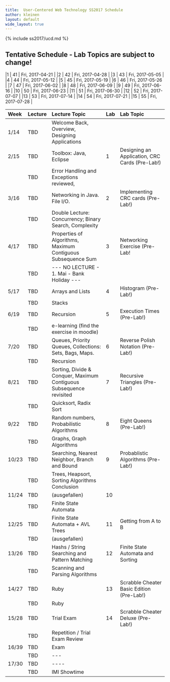 ```yaml
---
title:  User-Centered Web Technology SS2017 Schedule
author: kleinen
layout: default
wide_layout: true
---
```

{% include ss2017/ucd.md %}

## Tentative Schedule - Lab Topics are subject to change!


|1 | 41 | Fri, 2017-04-21 |
|2 | 42 | Fri, 2017-04-28 |
|3 | 43 | Fri, 2017-05-05 |
|4 | 44 | Fri, 2017-05-12 |
|5 | 45 | Fri, 2017-05-19 |
|6 | 46 | Fri, 2017-05-26 |
|7 | 47 | Fri, 2017-06-02 |
|8 | 48 | Fri, 2017-06-09 |
|9 | 49 | Fri, 2017-06-16 |
|10 | 50 | Fri, 2017-06-23 |
|11 | 51 | Fri, 2017-06-30 |
|12 | 52 | Fri, 2017-07-07 |
|13 | 53 | Fri, 2017-07-14 |
|14 | 54 | Fri, 2017-07-21 |
|15 | 55 | Fri, 2017-07-28 |

| Week  | Lecture | Lecture Topic                                                       | Lab | Lab Topic                                       |
|:------|:--------|:--------------------------------------------------------------------|:----|:------------------------------------------------|
| 1/14  | TBD     | Welcome Back, Overview, Designing Applications                      |     |                                                 |
| 2/15  | TBD     | Toolbox: Java, Eclipse                                              | 1   | Designing an Application, CRC Cards  (Pre-Lab!) |
|       | TBD     | Error Handling and Exceptions reviewed,                             |     |                                                 |
| 3/16  | TBD     | Networking in Java. File I/O.                                       | 2   | Implementing CRC cards (Pre-Lab!)               |
|       | TBD     | Double Lecture: Concurrency; Binary Search, Complexity              |     |                                                 |
| 4/17  | TBD     | Properties of Algorithms, Maximum Contiguous Subsequence Sum        | 3   | Networking Exercise (Pre-Lab!                   |
|       | TBD     | --- NO LECTURE - 1. Mai - Bank Holiday ---                          |     |                                                 |
| 5/17  | TBD     | Arrays and Lists                                                    | 4   | Histogram (Pre-Lab!)                            |
|       | TBD     | Stacks                                                              |     |                                                 |
| 6/19  | TBD     | Recursion                                                           | 5   | Execution Times (Pre-Lab!)                      |
|       | TBD     | e-learning (find the exercise in moodle)                            |     |                                                 |
| 7/20  | TBD     | Queues, Priority Queues, Collections: Sets, Bags, Maps.             | 6   | Reverse Polish Notation (Pre-Lab!)              |
|       | TBD     | Recursion                                                           |     |                                                 |
| 8/21  | TBD     | Sorting, Divide & Conquer, Maximum Contiguous Subsequence revisited | 7   | Recursive Triangles (Pre-Lab!)                  |
|       | TBD     | Quicksort, Radix Sort                                               |     |                                                 |
| 9/22  | TBD     | Random numbers, Probabilistic Algorithms                            | 8   | Eight Queens (Pre-Lab!)                         |
|       | TBD     | Graphs, Graph Algorithms                                            |     |                                                 |
| 10/23 | TBD     | Searching, Nearest Neighbor, Branch and Bound                       | 9   | Probablistic Algorithms  (Pre-Lab!)             |
|       | TBD     | Trees, Heapsort, Sorting Algorithms Conclusion                      |     |                                                 |
| 11/24 | TBD     | (ausgefallen)                                                       | 10  |                                                 |
|       | TBD     | Finite State Automata                                               |     |                                                 |
| 12/25 | TBD     | Finite State Automata + AVL Trees                                   | 11  | Getting from A to B                             |
|       | TBD     | (ausgefallen)                                                       |     |                                                 |
| 13/26 | TBD     | Hashs  /  String Searching and Pattern Matching                     | 12  | Finite State Automata and Sorting               |
|       | TBD     | Scanning and Parsing Algorithms                                     |     |                                                 |
| 14/27 | TBD     | Ruby                                                                | 13  | Scrabble Cheater Basic Edition (Pre-Lab!)       |
|       | TBD     | Ruby                                                                |     |                                                 |
| 15/28 | TBD     | Trial Exam                                                          | 14  | Scrabble Cheater Deluxe (Pre-Lab!)              |
|       | TBD     | Repetition / Trial Exam Review                                      |     |                                                 |
| 16/39 | TBD     | Exam                                                                |     |                                                 |
|       | TBD     | ---                                                                 |     |                                                 |
| 17/30 | TBD     | ----                                                                |     |                                                 |
|       | TBD     | IMI Showtime                                                        |     |                                                 |
